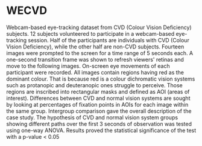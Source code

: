# WECVD
Webcam-based eye-tracking dataset from CVD (Colour Vision Deficiency) subjects. 12 subjects volunteered to participate in a webcam-based eye-tracking session. Half of the participants are individuals with CVD (Colour Vision Deficiency), while the other half are non-CVD subjects. Fourteen images were prompted to the screen for a time range of 5 seconds each. A one-second transition frame was shown to refresh viewers' retinas and move to the following images. On-screen eye movements of each participant were recorded. All images contain regions having red as the dominant colour. That is because red is a colour dichromatic vision systems such as protanopic and deuteranopic ones struggle to perceive. Those regions are inscribed into rectangular masks and defined as AOI (areas of interest). Differences between CVD and normal vision systems are sought by looking at percentages of fixation points in AOIs for each image within the same group. Intergroup comparison gave the overall description of the case study. The hypothesis of CVD and normal vision system groups showing different paths over the first 3 seconds of observation was tested using one-way ANOVA. Results proved the statistical significance of the test with a p-value < 0.05

